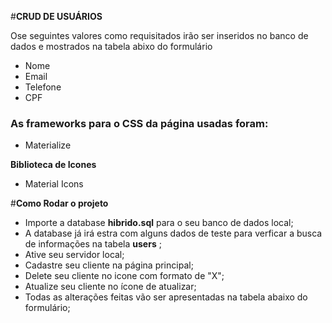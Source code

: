 #**CRUD DE USUÁRIOS**

Ose seguintes valores como requisitados irão ser inseridos no banco de dados e mostrados na tabela abixo do formulário

* Nome
* Email
* Telefone
* CPF

### As frameworks para o CSS da página usadas foram:

* Materialize


**Biblioteca de Icones**
* Material Icons

#**Como Rodar o projeto**

* Importe a database **hibrido.sql** para o seu banco de dados local;
* A database já irá estra com alguns dados de teste para verficar a busca de informações na tabela **users** ;
* Ative seu servidor local;
* Cadastre seu cliente na página principal;
* Delete seu cliente no icone com formato de "X";
* Atualize seu cliente no ícone de atualizar;
* Todas as alterações feitas vão ser apresentadas na tabela abaixo do formulário;

